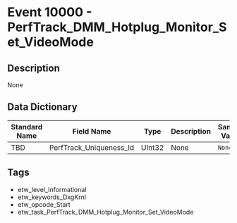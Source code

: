 # Event 10000 - PerfTrack_DMM_Hotplug_Monitor_Set_VideoMode

## Description
None

## Data Dictionary
|Standard Name|Field Name|Type|Description|Sample Value|
|---|---|---|---|---|
|TBD|PerfTrack_Uniqueness_Id|UInt32|None|`None`|

## Tags
* etw_level_Informational
* etw_keywords_DxgKrnl
* etw_opcode_Start
* etw_task_PerfTrack_DMM_Hotplug_Monitor_Set_VideoMode